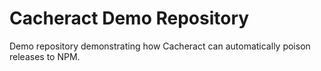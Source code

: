 # Cacheract Demo Repository

Demo repository demonstrating how Cacheract can automatically poison releases to NPM.
